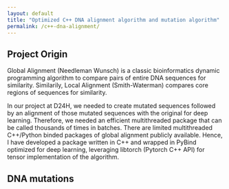 ```yaml
---
layout: default
title: "Optimized C++ DNA alignment algorithm and mutation algorithm"
permalink: /c++-dna-alignment/
---
```


## Project Origin
Global Alignment (Needleman Wunsch) is a classic bioinformatics dynamic programming algorithm to compare pairs of entire DNA sequences for similarity. Similarily, Local Alignment (Smith-Waterman) compares core regions of sequences for similarity. 
<image>

 In our project at D24H, we needed to create mutated sequences followed by an alignment of those mutated sequences with the original for deep learning. Therefore, we needed an efficient multithreaded package that can be called thousands of times in batches.
 There are limited multithreaded C++/Python binded packages of global alignment publicly available. Hence, I have developed a package written in C++ and wrapped in PyBind optimized for deep learning, leveraging libtorch (Pytorch C++ API) for tensor implementation of the algorithm.


## DNA mutations
